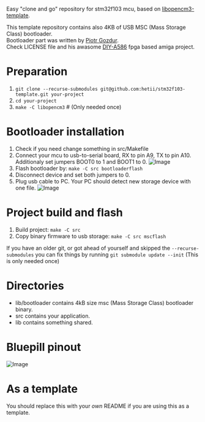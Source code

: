 Easy "clone and go" repository for stm32f103 mcu, based on [libopencm3-template](https://github.com/libopencm3/libopencm3-template).

This template repository contains also 4KB of USB MSC (Mass Storage Class) bootloader.<br>
Bootloader part was written by [Piotr Gozdur](https://github.com/piotr-go).<br>
Check LICENSE file and his awasome [DIY-A586](https://github.com/piotr-go/DIY-A586) fpga based amiga project.<br>

# Preparation
 1. `git clone --recurse-submodules git@github.com:hetii/stm32f103-template.git your-project`
 2. `cd your-project`
 3. `make -C libopencm3` # (Only needed once)

# Bootloader installation
 1. Check if you need change something in src/Makefile
 2. Connect your mcu to usb-to-serial board, RX to pin A9, TX to pin A10.<br>
    Additionaly set jumpers BOOT0 to 1 and BOOT1 to 0.
![Image](https://www.electrosoftcloud.com/wp-content/uploads/2020/11/STM32F103_programming_circuit.jpg.webp)
 3. Flash bootloader by: `make -C src bootloaderflash`
 4. Disconnect device and set both jumpers to 0.
 5. Plug usb cable to PC. Your PC should detect new storage device with one file.
![Image](https://obrazki.elektroda.pl/1531676400_1465306758.png)

# Project build and flash
 1. Build project: `make -C src`
 2. Copy binary firmware to usb storage: `make -C src mscflash`

If you have an older git, or got ahead of yourself and skipped the ```--recurse-submodules```
you can fix things by running ```git submodule update --init``` (This is only needed once)

# Directories
* lib/bootloader contains 4kB size msc (Mass Storage Class) bootloader binary.
* src contains your application.
* lib contains something shared.

# Bluepill pinout
![Image](https://www.electrosoftcloud.com/wp-content/uploads/2020/12/STM32-Pin-Details_0.png)

# As a template
You should replace this with your _own_ README if you are using this
as a template.
